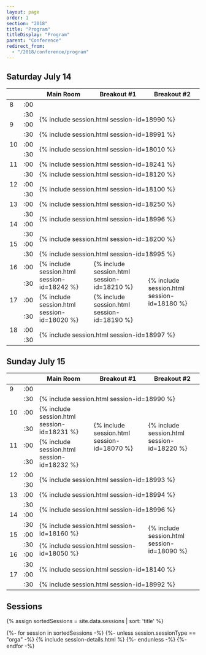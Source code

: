 ```yaml
---
layout: page
order: 1
section: "2018"
title: "Program"
titleDisplay: "Program"
parent: "Conference"
redirect_from:
  - "/2018/conference/program"
---
```


## Saturday July 14

<table class="schedule-table">
<thead>
<tr>
  <th class="schedule-time"></th>
  <th class="schedule-time"></th>
  <th class="schedule-main">Main Room</th>
  <th class="schedule-breakout">Breakout #1</th>
  <th class="schedule-breakout">Breakout #2</th>
</tr>
</thead>
<tbody>
<tr>
  <td>8</td>
  <td>:00</td>
  <td colspan="3"></td>
</tr><tr>
  <td></td>
  <td>:30</td>
  <td rowspan="2" colspan="3" class="session-block session-{% include session-type.html session-id=18990 %}">{% include session.html session-id=18990 %}</td>
</tr>
<tr>
  <td>9</td>
  <td>:00</td>
</tr><tr>
  <td></td>
  <td>:30</td>
  <td colspan="3" class="session-block session-{% include session-type.html session-id=18991 %}">{% include session.html session-id=18991 %}</td>
</tr>
<tr>
  <td>10</td>
  <td>:00</td>
  <td rowspan="2" colspan="3" class="session-block session-{% include session-type.html session-id=18010 %}">{% include session.html session-id=18010 %}</td>
</tr>
<tr>
  <td></td>
  <td>:30</td>
</tr>
<tr>
  <td>11</td>
  <td>:00</td>
  <td colspan="3" class="session-block session-{% include session-type.html session-id=18241 %}">{% include session.html session-id=18241 %}</td>
</tr>
<tr>
  <td></td>
  <td>:30</td>
  <td colspan="3" class="session-block session-{% include session-type.html session-id=18120 %}">{% include session.html session-id=18120 %}</td>
</tr>
<tr>
  <td>12</td>
  <td>:00</td>
  <td rowspan="2" colspan="3" class="session-block session-{% include session-type.html session-id=18100 %}">{% include session.html session-id=18100 %}</td>
</tr>
<tr>
  <td></td>
  <td>:30</td>
</tr>
<tr>
  <td>13</td>
  <td>:00</td>
  <td colspan="3" class="session-block session-{% include session-type.html session-id=18250 %}">{% include session.html session-id=18250 %}</td>
</tr>
<tr>
  <td></td>
  <td>:30</td>
  <td rowspan="2" colspan="3" class="session-block session-{% include session-type.html session-id=18996 %}">{% include session.html session-id=18996 %}</td>
</tr>
<tr>
  <td>14</td>
  <td>:00</td>
</tr>
<tr>
  <td></td>
  <td>:30</td>
  <td rowspan="2" colspan="3" class="session-block session-{% include session-type.html session-id=18200 %}">{% include session.html session-id=18200 %}</td>
</tr>
<tr>
  <td>15</td>
  <td>:00</td>
</tr>
<tr>
  <td></td>
  <td>:30</td>
  <td colspan="3" class="session-block session-{% include session-type.html session-id=18995 %}">{% include session.html session-id=18995 %}</td>
</tr>
<tr>
  <td>16</td>
  <td>:00</td>
  <td rowspan="2" class="session-block session-{% include session-type.html session-id=18242 %}">{% include session.html session-id=18242 %}</td>
  <td rowspan="2" class="session-block session-{% include session-type.html session-id=18210 %}">{% include session.html session-id=18210 %}</td>
  <td rowspan="4" class="session-block session-{% include session-type.html session-id=18180 %}">{% include session.html session-id=18180 %}</td>
</tr>
<tr>
  <td></td>
  <td>:30</td>
</tr>
<tr>
  <td>17</td>
  <td>:00</td>
  <td rowspan="2" class="session-block session-{% include session-type.html session-id=18020 %}">{% include session.html session-id=18020 %}</td>
  <td rowspan="2" class="session-block session-{% include session-type.html session-id=18190 %}">{% include session.html session-id=18190 %}</td>
</tr>
<tr>
  <td></td>
  <td>:30</td>
</tr>
<tr>
  <td>18</td>
  <td>:00</td>
  <td rowspan="2" colspan="3" class="session-block session-{% include session-type.html session-id=18997 %}">{% include session.html session-id=18997 %}</td>
</tr>
<tr>
  <td></td>
  <td>:30</td>
</tr>
</tbody>
</table>


## Sunday July 15

<table class="schedule-table">
<thead>
<tr>
  <th class="schedule-time"></th>
  <th class="schedule-time"></th>
  <th class="schedule-main">Main Room</th>
  <th class="schedule-breakout">Breakout #1</th>
  <th class="schedule-breakout">Breakout #2</th>
</tr>
</thead>
<tbody>
<tr>
  <td>9</td>
  <td>:00</td>
  <td colspan="3"></td>
</tr>
<tr>
  <td></td>
  <td>:30</td>
  <td colspan="3" class="session-block session-{% include session-type.html session-id=18990 %}">{% include session.html session-id=18990 %}</td>
</tr>
<tr>
  <td>10</td>
  <td>:00</td>
  <td rowspan="2" class="session-block session-{% include session-type.html session-id=18231 %}">{% include session.html session-id=18231 %}</td>
  <td rowspan="4" class="session-block session-{% include session-type.html session-id=18070 %}">{% include session.html session-id=18070 %}</td>
  <td rowspan="4" class="session-block session-{% include session-type.html session-id=18220 %}">{% include session.html session-id=18220 %}</td>
</tr>
<tr>
  <td></td>
  <td>:30</td>
</tr>
<tr>
  <td>11</td>
  <td>:00</td>
  <td rowspan="2" class="session-block session-{% include session-type.html session-id=18232 %}">{% include session.html session-id=18232 %}</td>
</tr>
<tr>
  <td></td>
  <td>:30</td>
</tr>
<tr>
  <td>12</td>
  <td>:00</td>
  <td rowspan="2" colspan="3" class="session-block session-{% include session-type.html session-id=18993 %}">{% include session.html session-id=18993 %}</td>
</tr>
<tr>
  <td></td>
  <td>:30</td>
</tr>
<tr>
  <td>13</td>
  <td>:00</td>
  <td colspan="3" class="session-block session-{% include session-type.html session-id=18994 %}">{% include session.html session-id=18994 %}</td>
</tr>
<tr>
  <td></td>
  <td>:30</td>
  <td rowspan="2" colspan="3" class="session-block session-{% include session-type.html session-id=18996 %}">{% include session.html session-id=18996 %}</td>
</tr>
<tr>
  <td>14</td>
  <td>:00</td>
</tr>
<tr>
  <td></td>
  <td>:30</td>
  <td rowspan="2" colspan="2" class="session-block session-{% include session-type.html session-id=18160 %}">{% include session.html session-id=18160 %}</td>
  <td rowspan="4" class="session-block session-{% include session-type.html session-id=18090 %}">{% include session.html session-id=18090 %}</td>
</tr>
<tr>
  <td>15</td>
  <td>:00</td>
</tr>
<tr>
  <td></td>
  <td>:30</td>
  <td rowspan="2" colspan="2" class="session-block session-{% include session-type.html session-id=18050 %}">{% include session.html session-id=18050 %}</td>
</tr>
<tr>
  <td>16</td>
  <td>:00</td>
</tr>
<tr>
  <td></td>
  <td>:30</td>
  <td rowspan="2" colspan="3" class="session-block session-{% include session-type.html session-id=18140 %}">{% include session.html session-id=18140 %}</td>
</tr>
<tr>
  <td>17</td>
  <td>:00</td>
</tr>
<tr>
  <td></td>
  <td>:30</td>
  <td rowspan="1" colspan="3" class="session-block session-{% include session-type.html session-id=18992 %}">{% include session.html session-id=18992 %}</td>
</tr>
</tbody>
</table>

## Sessions

{% assign sortedSessions = site.data.sessions | sort: 'title' %}

{%- for session in sortedSessions -%}
  {%- unless session.sessionType == "orga" -%}
    {% include session-details.html %}
  {%- endunless -%}
{%- endfor -%}
